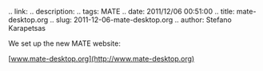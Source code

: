 .. link: 
.. description: 
.. tags: MATE
.. date: 2011/12/06 00:51:00
.. title: mate-desktop.org
.. slug: 2011-12-06-mate-desktop.org
.. author: Stefano Karapetsas

We set up the new MATE website:

[www.mate-desktop.org](http://www.mate-desktop.org)
